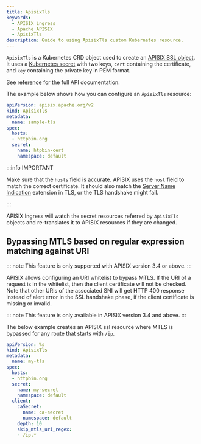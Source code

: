 ```yaml
---
title: ApisixTls
keywords:
  - APISIX ingress
  - Apache APISIX
  - ApisixTls
description: Guide to using ApisixTls custom Kubernetes resource.
---
```

<!--
#
# Licensed to the Apache Software Foundation (ASF) under one or more
# contributor license agreements.  See the NOTICE file distributed with
# this work for additional information regarding copyright ownership.
# The ASF licenses this file to You under the Apache License, Version 2.0
# (the "License"); you may not use this file except in compliance with
# the License.  You may obtain a copy of the License at
#
#     http://www.apache.org/licenses/LICENSE-2.0
#
# Unless required by applicable law or agreed to in writing, software
# distributed under the License is distributed on an "AS IS" BASIS,
# WITHOUT WARRANTIES OR CONDITIONS OF ANY KIND, either express or implied.
# See the License for the specific language governing permissions and
# limitations under the License.
#
-->

`ApisixTls` is a Kubernetes CRD object used to create an [APISIX SSL object](http://apisix.apache.org/docs/apisix/admin-api#ssl). It uses a [Kubernetes secret](https://kubernetes.io/docs/concepts/configuration/secret/) with two keys, `cert` containing the certificate, and `key` containing the private key in PEM format.

See [reference](https://apisix.apache.org/docs/ingress-controller/references/apisix_tls_v2) for the full API documentation.

The example below shows how you can configure an `ApisixTls` resource:

```yaml
apiVersion: apisix.apache.org/v2
kind: ApisixTls
metadata:
  name: sample-tls
spec:
  hosts:
  - httpbin.org
  secret:
    name: htpbin-cert
    namespace: default
```

:::info IMPORTANT

Make sure that the `hosts` field is accurate. APISIX uses the `host` field to match the correct certificate. It should also match the [Server Name Indication](https://www.globalsign.com/en/blog/what-is-server-name-indication#:~:text=Server%20Name%20Indication%20(SNI)%20allows,in%20the%20CLIENT%20HELLO%20message) extension in TLS, or the TLS handshake might fail.

:::

APISIX Ingress will watch the secret resources referred by `ApisixTls` objects and re-translates it to APISIX resources if they are changed.

## Bypassing MTLS based on regular expression matching against URI

::: note
This feature is only supported with APISIX version 3.4 or above.
:::

APISIX allows configuring an URI whitelist to bypass MTLS. If the URI of a request is in the whitelist, then the client certificate will not be checked. Note that other URIs of the associated SNI will get HTTP 400 response instead of alert error in the SSL handshake phase, if the client certificate is missing or invalid.

::: note
This feature is only available in APISIX version 3.4 and above.
:::

The below example creates an APISIX ssl resource where MTLS is bypassed for any route that starts with `/ip`.

```yaml
apiVersion: %s
kind: ApisixTls
metadata:
  name: my-tls
spec:
  hosts:
  - httpbin.org
  secret:
    name: my-secret
    namespace: default
  client:
    caSecret:
      name: ca-secret
      namespace: default
    depth: 10
    skip_mtls_uri_regex:
    - /ip.*
```
